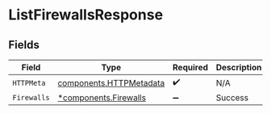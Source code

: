 # ListFirewallsResponse


## Fields

| Field                                                              | Type                                                               | Required                                                           | Description                                                        |
| ------------------------------------------------------------------ | ------------------------------------------------------------------ | ------------------------------------------------------------------ | ------------------------------------------------------------------ |
| `HTTPMeta`                                                         | [components.HTTPMetadata](../../models/components/httpmetadata.md) | :heavy_check_mark:                                                 | N/A                                                                |
| `Firewalls`                                                        | [*components.Firewalls](../../models/components/firewalls.md)      | :heavy_minus_sign:                                                 | Success                                                            |